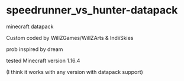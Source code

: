 # speedrunner_vs_hunter-datapack

minecraft datapack

Custom coded by WillZGames/WillZArts & IndiiSkies

prob inspired by dream

tested Minecraft version 1.16.4

(I think it works with any version with datapack support)
